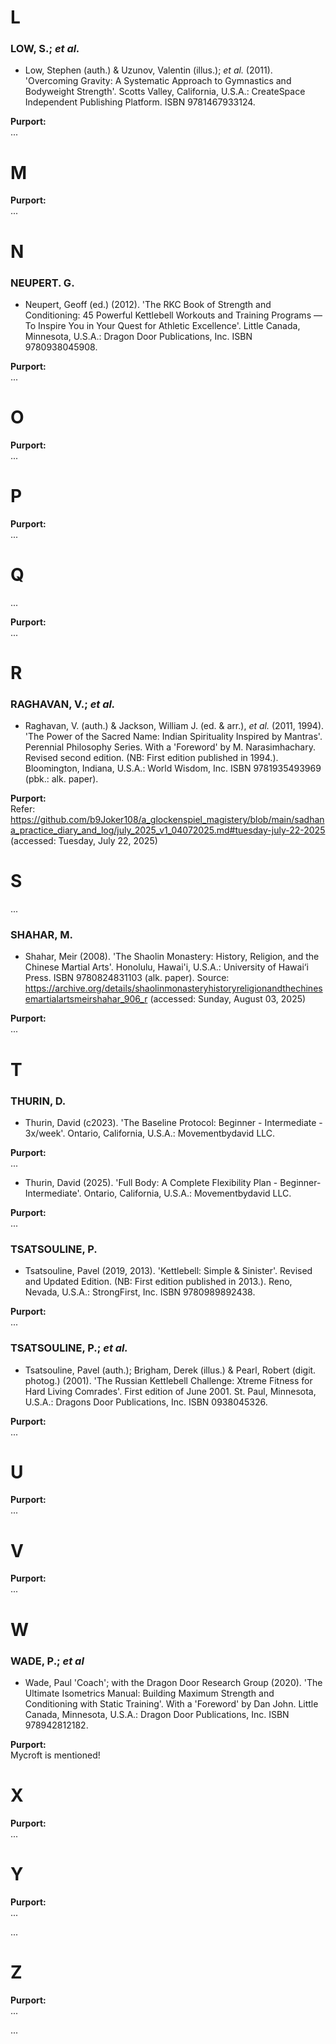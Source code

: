 # L #

### LOW, S.; *et al.* ###

* Low, Stephen (auth.) & Uzunov, Valentin (illus.); *et al.* (2011). 'Overcoming Gravity: A Systematic Approach to Gymnastics and Bodyweight Strength'. Scotts Valley, California, U.S.A.: CreateSpace Independent Publishing Platform. ISBN 9781467933124.

**Purport:**<br>
...

# M #

**Purport:**<br>
...

# N #

### NEUPERT. G. ###

* Neupert, Geoff (ed.) (2012). 'The RKC Book of Strength and Conditioning: 45 Powerful Kettlebell Workouts and Training Programs — To Inspire You in Your Quest for Athletic Excellence'. Little Canada, Minnesota, U.S.A.: Dragon Door Publications, Inc. ISBN 9780938045908. 

**Purport:**<br>
...

# O #

**Purport:**<br>
...

# P #

**Purport:**<br>
...

# Q #

...

**Purport:**<br>
...

# R # 

### RAGHAVAN, V.; *et al.* ###

* Raghavan, V. (auth.) & Jackson, William J. (ed. & arr.), *et al.* (2011, 1994). 'The Power of the Sacred Name: Indian Spirituality Inspired by Mantras'. Perennial Philosophy Series. With a 'Foreword' by M. Narasimhachary. Revised second edition. (NB: First edition published in 1994.). Bloomington, Indiana, U.S.A.: World Wisdom, Inc. ISBN 9781935493969 (pbk.: alk. paper).

**Purport:**<br>
Refer: https://github.com/b9Joker108/a_glockenspiel_magistery/blob/main/sadhana_practice_diary_and_log/july_2025_v1_04072025.md#tuesday-july-22-2025 (accessed: Tuesday, July 22, 2025)

# S #

...

### SHAHAR, M. ###

* Shahar, Meir (2008). 'The Shaolin Monastery: History, Religion, and the Chinese Martial Arts'. Honolulu, Hawai'i, U.S.A.: University of Hawai‘i Press. ISBN 9780824831103 (alk. paper). Source: https://archive.org/details/shaolinmonasteryhistoryreligionandthechinesemartialartsmeirshahar_906_r (accessed: Sunday, August 03, 2025)

**Purport:**<br>
...

# T #

### THURIN, D. ###

* Thurin, David (c2023). 'The Baseline Protocol: Beginner - Intermediate - 3x/week'. Ontario, California, U.S.A.: Movementbydavid LLC. 

**Purport:**<br>
...

* Thurin, David (2025). 'Full Body: A Complete Flexibility Plan - Beginner-Intermediate'. Ontario, California, U.S.A.: Movementbydavid LLC.

**Purport:**<br>
...

### TSATSOULINE, P. ###

* Tsatsouline, Pavel (2019, 2013). 'Kettlebell: Simple & Sinister'. Revised and Updated Edition. (NB: First edition published in 2013.). Reno, Nevada, U.S.A.: StrongFirst, Inc. ISBN 9780989892438.

**Purport:**<br>
...

### TSATSOULINE, P.; *et al.* ###

* Tsatsouline, Pavel (auth.); Brigham, Derek (illus.) & Pearl, Robert (digit. photog.) (2001). 'The Russian Kettlebell Challenge: Xtreme Fitness for Hard Living Comrades'. First edition of June 2001. St. Paul, Minnesota, U.S.A.: Dragons Door Publications, Inc. ISBN 0938045326.

**Purport:**<br>
...

# U #

**Purport:**<br>
...

# V #

**Purport:**<br>
...

# W #

### WADE, P.; *et al* ###

* Wade, Paul 'Coach'; with the Dragon Door Research Group (2020). 'The Ultimate Isometrics Manual: Building Maximum Strength and Conditioning with Static Training'. With a 'Foreword' by Dan John. Little Canada, Minnesota, U.S.A.: Dragon Door Publications, Inc. ISBN 978942812182. 

**Purport:**<br>
Mycroft is mentioned!

# X #

**Purport:**<br>
...

# Y #

**Purport:**<br>
...

...

# Z #

**Purport:**<br>
...

...

